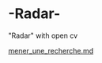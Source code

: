 # -Radar-
"Radar" with open cv


[mener_une_recherche.md](https://github.com/Studioaxs/-Radar-/files/7468247/mener_une_recherche.md)

